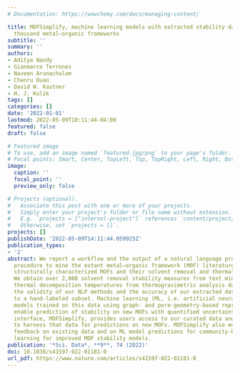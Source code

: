 ```yaml
---
# Documentation: https://wowchemy.com/docs/managing-content/

title: MOFSimplify, machine learning models with extracted stability data of three
  thousand metal–organic frameworks
subtitle: ''
summary: ''
authors:
- Aditya Nandy
- Gianmarco Terrones
- Naveen Arunachalam
- Chenru Duan
- David W. Kastner
- H. J. Kulik
tags: []
categories: []
date: '2022-01-01'
lastmod: 2022-05-09T10:11:44-04:00
featured: false
draft: false

# Featured image
# To use, add an image named `featured.jpg/png` to your page's folder.
# Focal points: Smart, Center, TopLeft, Top, TopRight, Left, Right, BottomLeft, Bottom, BottomRight.
image:
  caption: ''
  focal_point: ''
  preview_only: false

# Projects (optional).
#   Associate this post with one or more of your projects.
#   Simply enter your project's folder or file name without extension.
#   E.g. `projects = ["internal-project"]` references `content/project/deep-learning/index.md`.
#   Otherwise, set `projects = []`.
projects: []
publishDate: '2022-05-09T14:11:44.059925Z'
publication_types:
- '2'
abstract: We report a workflow and the output of a natural language processing (NLP)-based
  procedure to mine the extant metal–organic framework (MOF) literature describing
  structurally characterized MOFs and their solvent removal and thermal stabilities.
  We obtain over 2,000 solvent removal stability measures from text mining and 3,000
  thermal decomposition temperatures from thermogravimetric analysis data. We assess
  the validity of our NLP methods and the accuracy of our extracted data by comparing
  to a hand-labeled subset. Machine learning (ML, i.e. artificial neural network)
  models trained on this data using graph- and pore-geometry-based representations
  enable prediction of stability on new MOFs with quantified uncertainty. Our web
  interface, MOFSimplify, provides users access to our curated data and enables them
  to harness that data for predictions on new MOFs. MOFSimplify also encourages community
  feedback on existing data and on ML model predictions for community-based active
  learning for improved MOF stability models.
publication: '*Sci. Data*, **9**, 74 (2022)'
doi: 10.1038/s41597-022-01181-0
url_pdf: https://www.nature.com/articles/s41597-022-01181-0
---
```

